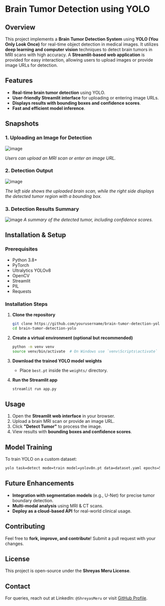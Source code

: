# Brain Tumor Detection using YOLO

## Overview
This project implements a **Brain Tumor Detection System** using **YOLO (You Only Look Once)** for real-time object detection in medical images. It utilizes **deep learning and computer vision** techniques to detect brain tumors in MRI scans with high accuracy. A **Streamlit-based web application** is provided for easy interaction, allowing users to upload images or provide image URLs for detection.

## Features
- **Real-time brain tumor detection** using YOLO.
- **User-friendly Streamlit interface** for uploading or entering image URLs.
- **Displays results with bounding boxes and confidence scores**.
- **Fast and efficient model inference**.

## Snapshots

### **1. Uploading an Image for Detection**
![image](https://github.com/user-attachments/assets/da0320c9-d29a-40b9-885a-dcdd797f1dff)

*Users can upload an MRI scan or enter an image URL.*

### **2. Detection Output**
![image](https://github.com/user-attachments/assets/5952c5f1-ef78-4385-a2ac-7fb2cd0d037c)

*The left side shows the uploaded brain scan, while the right side displays the detected tumor region with a bounding box.*

### **3. Detection Results Summary**
![image](https://github.com/user-attachments/assets/5dc2b22f-a694-4b29-a71f-0a9cdde670ba)
*A summary of the detected tumor, including confidence scores.*

## Installation & Setup
### **Prerequisites**
- Python 3.8+
- PyTorch
- Ultralytics YOLOv8
- OpenCV
- Streamlit
- PIL
- Requests

### **Installation Steps**
1. **Clone the repository**
   ```bash
   git clone https://github.com/yourusername/brain-tumor-detection-yolo.git
   cd brain-tumor-detection-yolo
   ```
2. **Create a virtual environment (optional but recommended)**
   ```bash
   python -m venv venv
   source venv/bin/activate  # On Windows use `venv\Scripts\activate`
   ```
3. **Download the trained YOLO model weights**
   - Place `best.pt` inside the `weights/` directory.
   
4. **Run the Streamlit app**
   ```bash
   streamlit run app.py
   ```

## Usage
1. Open the **Streamlit web interface** in your browser.
2. Upload a brain MRI scan or provide an image URL.
3. Click **"Detect Tumor"** to process the image.
4. View results with **bounding boxes and confidence scores**.

## Model Training
To train YOLO on a custom dataset:
```bash
yolo task=detect mode=train model=yolov8n.pt data=dataset.yaml epochs=50
```

## Future Enhancements
- **Integration with segmentation models** (e.g., U-Net) for precise tumor boundary detection.
- **Multi-modal analysis** using MRI & CT scans.
- **Deploy as a cloud-based API** for real-world clinical usage.

## Contributing
Feel free to **fork, improve, and contribute**! Submit a pull request with your changes.

## License
This project is open-source under the **Shreyas Meru License**.

## Contact
For queries, reach out at LinkedIn: `@ShreyasMeru` or visit [GitHub Profile](https://github.com/shreyas-meru).
